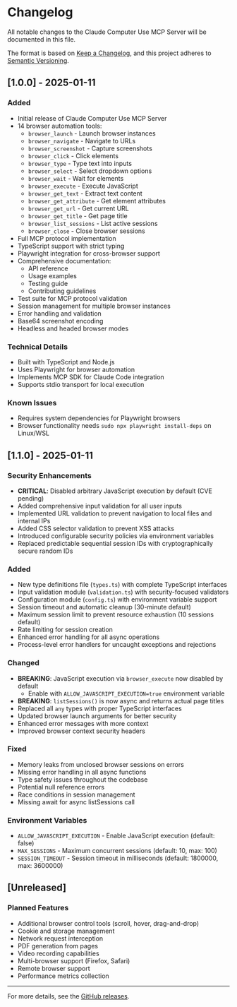 # Changelog

All notable changes to the Claude Computer Use MCP Server will be documented in this file.

The format is based on [Keep a Changelog](https://keepachangelog.com/en/1.0.0/),
and this project adheres to [Semantic Versioning](https://semver.org/spec/v2.0.0.html).

## [1.0.0] - 2025-01-11

### Added
- Initial release of Claude Computer Use MCP Server
- 14 browser automation tools:
  - `browser_launch` - Launch browser instances
  - `browser_navigate` - Navigate to URLs
  - `browser_screenshot` - Capture screenshots
  - `browser_click` - Click elements
  - `browser_type` - Type text into inputs
  - `browser_select` - Select dropdown options
  - `browser_wait` - Wait for elements
  - `browser_execute` - Execute JavaScript
  - `browser_get_text` - Extract text content
  - `browser_get_attribute` - Get element attributes
  - `browser_get_url` - Get current URL
  - `browser_get_title` - Get page title
  - `browser_list_sessions` - List active sessions
  - `browser_close` - Close browser sessions
- Full MCP protocol implementation
- TypeScript support with strict typing
- Playwright integration for cross-browser support
- Comprehensive documentation:
  - API reference
  - Usage examples
  - Testing guide
  - Contributing guidelines
- Test suite for MCP protocol validation
- Session management for multiple browser instances
- Error handling and validation
- Base64 screenshot encoding
- Headless and headed browser modes

### Technical Details
- Built with TypeScript and Node.js
- Uses Playwright for browser automation
- Implements MCP SDK for Claude Code integration
- Supports stdio transport for local execution

### Known Issues
- Requires system dependencies for Playwright browsers
- Browser functionality needs `sudo npx playwright install-deps` on Linux/WSL

## [1.1.0] - 2025-01-11

### Security Enhancements
- **CRITICAL**: Disabled arbitrary JavaScript execution by default (CVE pending)
- Added comprehensive input validation for all user inputs
- Implemented URL validation to prevent navigation to local files and internal IPs
- Added CSS selector validation to prevent XSS attacks
- Introduced configurable security policies via environment variables
- Replaced predictable sequential session IDs with cryptographically secure random IDs

### Added
- New type definitions file (`types.ts`) with complete TypeScript interfaces
- Input validation module (`validation.ts`) with security-focused validators
- Configuration module (`config.ts`) with environment variable support
- Session timeout and automatic cleanup (30-minute default)
- Maximum session limit to prevent resource exhaustion (10 sessions default)
- Rate limiting for session creation
- Enhanced error handling for all async operations
- Process-level error handlers for uncaught exceptions and rejections

### Changed
- **BREAKING**: JavaScript execution via `browser_execute` now disabled by default
  - Enable with `ALLOW_JAVASCRIPT_EXECUTION=true` environment variable
- **BREAKING**: `listSessions()` is now async and returns actual page titles
- Replaced all `any` types with proper TypeScript interfaces
- Updated browser launch arguments for better security
- Enhanced error messages with more context
- Improved browser context security headers

### Fixed
- Memory leaks from unclosed browser sessions on errors
- Missing error handling in all async functions
- Type safety issues throughout the codebase
- Potential null reference errors
- Race conditions in session management
- Missing await for async listSessions call

### Environment Variables
- `ALLOW_JAVASCRIPT_EXECUTION` - Enable JavaScript execution (default: false)
- `MAX_SESSIONS` - Maximum concurrent sessions (default: 10, max: 100)
- `SESSION_TIMEOUT` - Session timeout in milliseconds (default: 1800000, max: 3600000)

## [Unreleased]

### Planned Features
- Additional browser control tools (scroll, hover, drag-and-drop)
- Cookie and storage management
- Network request interception
- PDF generation from pages
- Video recording capabilities
- Multi-browser support (Firefox, Safari)
- Remote browser support
- Performance metrics collection

---

For more details, see the [GitHub releases](https://github.com/lukethompson/claude-computer-use-mcp/releases).